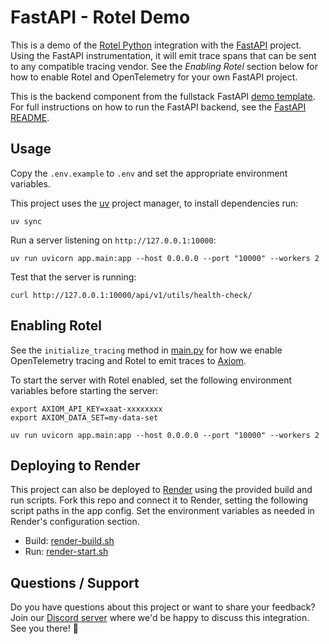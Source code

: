 # FastAPI - Rotel Demo

This is a demo of the [Rotel Python](https://github.com/streamfold/pyrotel) integration with the [FastAPI](https://fastapi.tiangolo.com/) project. Using the FastAPI instrumentation, it will emit trace spans that can be sent to any compatible tracing vendor. See the _Enabling Rotel_ section below for how to enable Rotel and OpenTelemetry for your own FastAPI project.

This is the backend component
from the fullstack FastAPI [demo template](https://github.com/fastapi/full-stack-fastapi-template).
For full instructions on how to run the FastAPI backend, see the [FastAPI README](/README-FastAPI.md).

## Usage

Copy the `.env.example` to `.env` and set the appropriate environment variables.

This project uses the [uv](https://github.com/astral-sh/uv) project manager, to install dependencies run:

```shell
uv sync
```

Run a server listening on `http://127.0.0.1:10000`: 

```shell
uv run uvicorn app.main:app --host 0.0.0.0 --port "10000" --workers 2
```

Test that the server is running:
```shell
curl http://127.0.0.1:10000/api/v1/utils/health-check/
```

## Enabling Rotel

See the `initialize_tracing` method in [main.py](/app/main.py) for how we enable OpenTelemetry tracing and Rotel to emit traces to [Axiom](https://axiom.co/).

To start the server with Rotel enabled, set the following environment variables before starting the server:
```shell
export AXIOM_API_KEY=xaat-xxxxxxxx
export AXIOM_DATA_SET=my-data-set

uv run uvicorn app.main:app --host 0.0.0.0 --port "10000" --workers 2
```

## Deploying to Render

This project can also be deployed to [Render](https://render.com/) using the provided build and run scripts. Fork this repo and connect it to Render, setting the following script paths in the app config. Set the environment variables as needed in Render's configuration section.

* Build: [render-build.sh](/scripts/render-build.sh)
* Run: [render-start.sh](/scripts/render-start.sh)

## Questions / Support

Do you have questions about this project or want to share your feedback? Join our [Discord server](https://discord.gg/reUqNWTSGC) where we'd be happy to discuss this integration. See you there! 🚀

